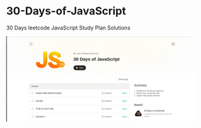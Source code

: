 # 30-Days-of-JavaScript
 30 Days leetcode JavaScript Study Plan Solutions


<img src="./image.png" alt="img">
